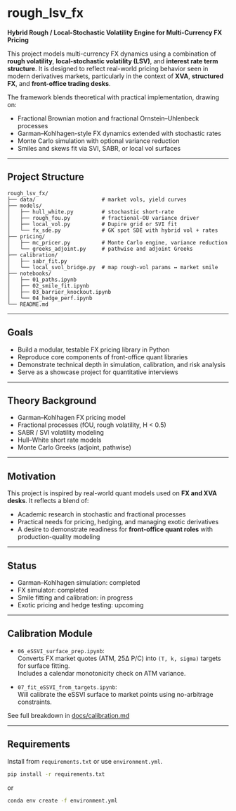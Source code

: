 
# rough_lsv_fx

**Hybrid Rough / Local-Stochastic Volatility Engine for Multi-Currency FX Pricing**

This project models multi-currency FX dynamics using a combination of **rough volatility**, **local-stochastic volatility (LSV)**, and **interest rate term structure**. It is designed to reflect real-world pricing behavior seen in modern derivatives markets, particularly in the context of **XVA**, **structured FX**, and **front-office trading desks**.

The framework blends theoretical with practical implementation, drawing on:
- Fractional Brownian motion and fractional Ornstein–Uhlenbeck processes
- Garman–Kohlhagen-style FX dynamics extended with stochastic rates
- Monte Carlo simulation with optional variance reduction
- Smiles and skews fit via SVI, SABR, or local vol surfaces

---

## Project Structure

```text
rough_lsv_fx/
├── data/                     # market vols, yield curves
├── models/
│   ├── hull_white.py         # stochastic short‑rate
│   ├── rough_fou.py          # fractional‑OU variance driver
│   ├── local_vol.py          # Dupire grid or SVI fit
│   └── fx_sde.py             # GK spot SDE with hybrid vol + rates
├── pricing/
│   ├── mc_pricer.py          # Monte Carlo engine, variance reduction
│   └── greeks_adjoint.py     # pathwise and adjoint Greeks
├── calibration/
│   ├── sabr_fit.py
│   └── local_svol_bridge.py  # map rough‑vol params ↔ market smile
├── notebooks/
│   ├── 01_paths.ipynb
│   ├── 02_smile_fit.ipynb
│   ├── 03_barrier_knockout.ipynb
│   └── 04_hedge_perf.ipynb
└── README.md
```

---

## Goals

- Build a modular, testable FX pricing library in Python
- Reproduce core components of front-office quant libraries
- Demonstrate technical depth in simulation, calibration, and risk analysis
- Serve as a showcase project for quantitative interviews

---

## Theory Background

- Garman–Kohlhagen FX pricing model
- Fractional processes (fOU, rough volatility, H < 0.5)
- SABR / SVI volatility modeling
- Hull–White short rate models
- Monte Carlo Greeks (adjoint, pathwise)

---

## Motivation

This project is inspired by real-world quant models used on **FX and XVA desks**. It reflects a blend of:
- Academic research in stochastic and fractional processes
- Practical needs for pricing, hedging, and managing exotic derivatives
- A desire to demonstrate readiness for **front-office quant roles** with production-quality modeling

---

## Status

- Garman–Kohlhagen simulation: completed
- FX simulator: completed
- Smile fitting and calibration: in progress
- Exotic pricing and hedge testing: upcoming

---

## Calibration Module

- `06_eSSVI_surface_prep.ipynb`:  
  Converts FX market quotes (ATM, 25Δ P/C) into `(T, k, sigma)` targets for surface fitting.  
  Includes a calendar monotonicity check on ATM variance.

- `07_fit_eSSVI_from_targets.ipynb`:  
  Will calibrate the eSSVI surface to market points using no-arbitrage constraints.

See full breakdown in [docs/calibration.md](docs/calibration.md)

---

## Requirements

Install from `requirements.txt` or use `environment.yml`.

```bash
pip install -r requirements.txt
```

or

```bash
conda env create -f environment.yml
```
